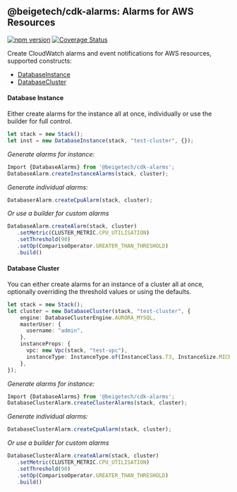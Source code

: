## @beigetech/cdk-alarms: Alarms for AWS Resources

[![npm version](https://badge.fury.io/js/%40beigetech%2Fcdk-alarms.svg)](https://badge.fury.io/js/%40beigetech%2Fcdk-alarms)
[![Coverage Status](https://coveralls.io/repos/github/beigetech/cdk-alarms/badge.svg?branch=guy/deploy)](https://coveralls.io/github/beigetech/cdk-alarms?branch=guy/deploy)

Create CloudWatch alarms and event notifications for AWS resources, supported constructs:

 - [DatabaseInstance](#database-instance)
 - [DatabaseCluster](#database-cluster)

#### Database Instance

Either create alarms for the instance all at once, individually or use the builder for full control.

```ts
let stack = new Stack();
let inst = new DatabaseInstance(stack, "test-cluster", {});
```

*Generate alarms for instance:*

```ts
Import {DatabaseAlarms} from '@beigetech/cdk-alarms';
DatabaseAlarm.createInstanceAlarms(stack, cluster);
```

*Generate individual alarms:*

```ts 
DatabaserAlarm.createCpuAlarm(stack, cluster);
```

*Or use a builder for custom alarms*

```ts
DatabaseAlarm.createAlarm(stack, cluster)
   .setMetric(CLUSTER_METRIC.CPU_UTILISATION)
   .setThreshold(90)
   .setOp(ComparisoOperator.GREATER_THAN_THRESHOLD)
   .build()
```

#### Database Cluster 
You can either create alarms for an instance of a cluster all at once, optionally overriding the threshold values or using the defaults.

```ts
let stack = new Stack();
let cluster = new DatabaseCluster(stack, "test-cluster", {
    engine: DatabaseClusterEngine.AURORA_MYSQL,
    masterUser: {
      username: "admin",
    },
    instanceProps: {
      vpc: new Vpc(stack, "test-vpc"),
      instanceType: InstanceType.of(InstanceClass.T3, InstanceSize.MICRO),
    },
});
```

*Generate alarms for instance:*

```ts
Import {DatabaseAlarms} from '@beigetech/cdk-alarms';
DatabaseClusterAlarm.createClusterAlarms(stack, cluster);
```

*Generate individual alarms:*

```ts 
DatabaseClusterAlarm.createCpuAlarm(stack, cluster);
```

*Or use a builder for custom alarms*

```ts
DatabaseClusterAlarm.createAlarm(stack, cluster)
   .setMetric(CLUSTER_METRIC.CPU_UTILISATION)
   .setThreshold(90)
   .setOp(ComparisoOperator.GREATER_THAN_THRESHOLD)
   .build()
```
